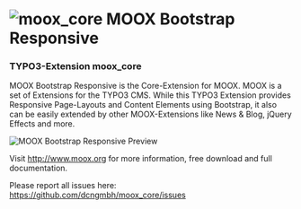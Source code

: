 ![moox_core](https://raw.github.com/dcngmbh/moox_core/master/ext_icon64.png)  MOOX Bootstrap Responsive
=========

### TYPO3-Extension moox_core

MOOX Bootstrap Responsive is the Core-Extension for MOOX. MOOX is a set of Extensions for the TYPO3 CMS. While this TYPO3 Extension provides Responsive Page-Layouts and Content Elements using Bootstrap, it also can be easily extended by other MOOX-Extensions like News & Blog, jQuery Effects and more.

![MOOX Bootstrap Responsive Preview](https://raw.github.com/dcngmbh/moox_core/master/ext_preview.jpg)

Visit http://www.moox.org for more information, free download and full documentation.

Please report all issues here: https://github.com/dcngmbh/moox_core/issues
